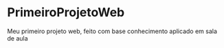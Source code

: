 # PrimeiroProjetoWeb
Meu primeiro projeto web, feito com base conhecimento aplicado em sala de aula 
